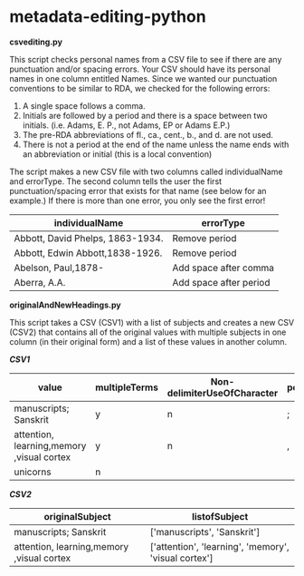 # metadata-editing-python

**csvediting.py**

This script checks personal names from a CSV file to see if there are any punctuation and/or spacing errors. Your CSV should have its personal names in one column entitled Names. Since we wanted our punctuation conventions to be similar to RDA, we checked for the following errors:

1) A single space follows a comma.
2) Initials are followed by a period and there is a space between two initials. (i.e. Adams, E. P., not Adams, EP or Adams E.P.)
3) The pre-RDA abbreviations of fl., ca., cent., b., and d. are not used. 
4) There is not a period at the end of the name unless the name ends with an abbreviation or initial (this is a local convention)

The script makes a new CSV file with two columns called individualName and errorType. The second column tells the user the first punctuation/spacing error that exists for that name (see below for an example.) If there is more than one error, you only see the first error! 

|individualName                   |errorType              | 
| --------------------------------|-----------------------|
|Abbott, David Phelps, 1863-1934. |Remove period          | 
|Abbott, Edwin Abbott,1838-1926.  |Remove period          |   
|Abelson, Paul,1878-	            |Add space after comma  |  
|Aberra, A.A.	                    |Add space after period |  



**originalAndNewHeadings.py**

This script takes a CSV (CSV1) with a list of subjects and creates a new CSV (CSV2) that contains all of the original values with multiple subjects in one column (in their original form) and a list of these values in another column. 

***CSV1***

|value                                     |multipleTerms |Non-delimiterUseOfCharacter|possibleDelimiter|
| -----------------------------------------|--------------|---------------------------|-----------------|
|manuscripts; Sanskrit                     |y             |n                          |;                |
|attention, learning,memory ,visual cortex |y             |n                          |,                |
|unicorns                                  |n             |                           |                 |

***CSV2***

|originalSubject                           |listofSubject                                         |
| -----------------------------------------|------------------------------------------------------|
|manuscripts; Sanskrit                     |['manuscripts', 'Sanskrit']                           |
|attention, learning,memory ,visual cortex |['attention', 'learning', 'memory', 'visual cortex']  |
